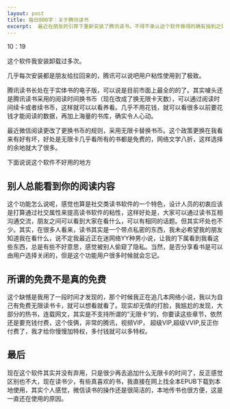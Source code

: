 ```yaml
---
layout: post
title: 每日800字：关于腾讯读书
excerpt:  最近在朋友的引荐下重新安装了腾讯读书，不得不承认这个软件做得的确有独到之处。
---
```


10：19

这个软件我安装卸载过多次。

几乎每次安装都是朋友给拉回来的，腾讯可以说吧用户粘性使用到了极致。

腾讯读书长处在于实体书的电子版，可以说是目前市面上最全的的了。其实噱头还是腾讯读书采用的阅读时间换书币（现在改成了换无限卡天数），可以通过阅读时间续卡或者续书币，这样就可以以看养看。几乎不用花钱，就可以看很多以前要花钱才能阅读的数据，再加上海量的书库，确实令人心动。

最近微信阅读更改了更换书币的规则，采用无限卡替换书币。这个政策更换在我看来有好有坏，好处是无限卡几乎看所有的书都是免费的，网络文学八折，这样选择的余地就大了很多。

下面说说这个软件不好用的地方

## 别人总能看到你的阅读内容

这个功能怎么说呢，感觉也算是社交类读书软件的一个特色，设计人员的初衷应该是打算通过社交属性来提高读书软件的粘性，这样好处是，大家可以通过读书互相沟通交流，朋友之间可以看到大家在看什么，可以有相同的话题。但其实坏处也不少。其实，在很多人看来，读书其实是一个带点私密的东西，我未必希望我的朋友知道我在看什么，说不定我最近正在迷网络YY种男小说，让我的下属看到我看这些东西，总是有些不好意思，感觉被别人偷窥了隐私。当然，是否分享看书是可以由用户选择关闭的，但是这个功能用户很多时候就会忘记。

## 所谓的免费不是真的免费

这个缺憾是我用了一段时间才发现的，那个时候我正在追几本网络小说，我以为自己有免费无限读书卡，就可以想看就看了。现实却无情的打脸，我尴尬的发现，大部分的热书，连载网文，其实是不支持所谓的”无限卡“的，你要读这些章节，依然还是要充钱付费，这个伎俩，非常的腾讯，视频VIP， 超级VIP,超级VVIP,反正你付费了，我才给你慢慢加特权，多付钱就可以多特权。


## 最后
现在这个软件其实并没有弃用，只是很少再去追加什么无限卡的时间了，反正感觉区别也不大，现在读书少，有些真喜欢的书，我直接在网上找全本EPUB下载到本地使用，其实个人感觉，微信读书的操作还是很简洁的，本地传书也很方便，这是一直还在使用的原因。



